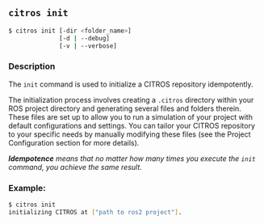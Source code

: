 ## `citros init`
```sh
$ citros init [-dir <folder_name>] 
              [-d | --debug] 
              [-v | --verbose]               
```

### Description

The `init` command is used to initialize a CITROS repository idempotently. 

The initialization process involves creating a `.citros` directory within your ROS project directory and generating several files and folders therein. These files are set up to allow you to run a simulation of your project with default configurations and settings. You can tailor your CITROS repository to your specific needs by manually modifying these files (see the Project Configuration section for more details).

***Idempotence***
*means that no matter how many times you execute the `init` command, you achieve the same result.*

### Example:
```bash
$ citros init
initializing CITROS at ["path to ros2 project"]. 
```

